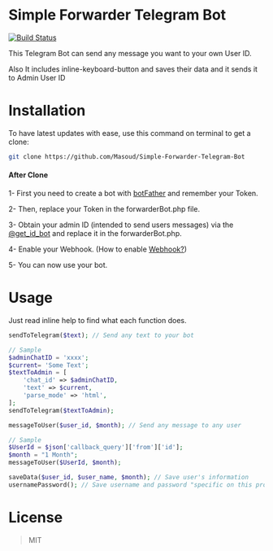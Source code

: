 # Simple Forwarder Telegram Bot
[![Build Status](https://travis-ci.org/Masoud/Simple-Forwarder-Telegram-Bot.svg)](https://travis-ci.org/Masoud/Simple-Forwarder-Telegram-Bot)

This Telegram Bot can send any message you want to your own User ID.

Also It includes inline-keyboard-button and saves their data and it sends it to Admin User ID

# Installation
To have latest updates with ease, use this command on terminal to get a clone:

```bash
git clone https://github.com/Masoud/Simple-Forwarder-Telegram-Bot
```
#### After Clone
1- First you need to create a bot with [botFather](https://telegram.me/BotFather) and remember your Token.

2- Then, replace your Token in the forwarderBot.php file.

3- Obtain your admin ID (intended to send users messages) via the [@get_id_bot](https://telegram.me/get_id_bot) and replace it in the forwarderBot.php.

4- Enable your Webhook. (How to enable [Webhook?](https://core.telegram.org/bots/api#setwebhook))

5- You can now use your bot.

# Usage
Just read inline help to find what each function does.

```php
sendToTelegram($text); // Send any text to your bot

// Sample
$adminChatID = 'xxxx';
$current= 'Some Text';
$textToAdmin = [
    'chat_id' => $adminChatID,
    'text' => $current,
    'parse_mode' => 'html',
];
sendToTelegram($textToAdmin);
```
```php
messageToUser($user_id, $month); // Send any message to any user

// Sample
$UserId = $json['callback_query']['from']['id'];
$month = "1 Month";
messageToUser($UserId, $month);
```
```php    
saveData($user_id, $user_name, $month); // Save user's information
usernamePassword(); // Save username and password "specific on this project" 
```
# License
> MIT